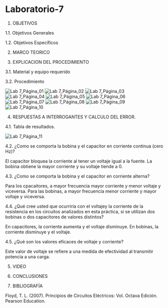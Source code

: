 # Laboratorio-7

1.	OBJETIVOS 

1.1.	Objetivos Generales 


1.2.	Objetivos Específicos 

2.	MARCO TEORICO 

3.	EXPLICACION DEL PROCEDIMIENTO

3.1.	Material y equipo requerido

3.2. Procedimiento

![Lab 7_Página_01](https://user-images.githubusercontent.com/93209004/152989334-14e1478c-2fa8-40fd-a4fb-4c66db78ac05.jpg)
![Lab 7_Página_02](https://user-images.githubusercontent.com/93209004/152989338-16574737-5b66-4020-8d55-d20f9b3863fd.jpg)
![Lab 7_Página_03](https://user-images.githubusercontent.com/93209004/152989340-31a169a4-accd-4304-9e4b-2e12d9e7d1ad.jpg)
![Lab 7_Página_04](https://user-images.githubusercontent.com/93209004/152989341-229a06da-f803-4100-9c33-7c27757fc2c5.jpg)
![Lab 7_Página_05](https://user-images.githubusercontent.com/93209004/152989342-fc62f3c4-ede9-450c-ba9c-283cacac4f11.jpg)
![Lab 7_Página_06](https://user-images.githubusercontent.com/93209004/152989345-83f0fe6a-209d-4858-9f3a-ab3c05df222a.jpg)
![Lab 7_Página_07](https://user-images.githubusercontent.com/93209004/152989346-9b867816-6d84-49be-a6fc-811883140064.jpg)
![Lab 7_Página_08](https://user-images.githubusercontent.com/93209004/152989348-a6e39337-be4c-42c7-8b65-7dfd27c0b33b.jpg)
![Lab 7_Página_09](https://user-images.githubusercontent.com/93209004/152989350-dfc094e5-fccb-466e-a6fa-f22b715b7eaa.jpg)
![Lab 7_Página_10](https://user-images.githubusercontent.com/93209004/152989351-bb51a003-9c1d-4bdd-820b-26d729399ae3.jpg)

4.	RESPUESTAS A INTERROGANTES Y CALCULO DEL ERROR.

4.1. Tabla de resultados.

![Lab 7_Página_11](https://user-images.githubusercontent.com/93209004/152989453-563334a6-d3d9-43cb-a478-f938a40701bd.jpg)

4.2. ¿Como se comporta la bobina y el capacitor en corriente continua (cero Hz)?

El capacitor bloquea la corriente al tener un voltaje igual a la fuente. 
La bobina obtiene la mayor corriente y su voltaje tiende a 0.

4.3. ¿Como se comporta la bobina y el capacitor en corriente alterna?

Para los cpacaitores, a mayor frecuencia mayor corriente y menor voltaje y viceversa.
Para las bobinas, a mayor frecuencia menor corriente y mayor voltaje y viceversa.

4.4. ¿Qué cree usted que ocurriría con el voltajey la corriente de la resistencia en los circuitos analizados en esta práctica, si se utilizan dos bobinas o dos capacitores de valores distintos? 

En capacitores, la corriente aumenta y el voltaje disminuye.
En bobinas, la corriente disminuye y el voltaje.

4.5. ¿Qué son los valores eficaces de voltaje y corriente? 

Este valor de voltaje se refiere a una medida de efectividad al transmitir potencia a una carga.

5.	VIDEO

6.	CONCLUSIONES	

7. BIBLIOGRAFÍA 

Floyd, T. L. (2007). Principios de Circuitos Eléctricos: Vol. Octava Edición. Pearson Education.
